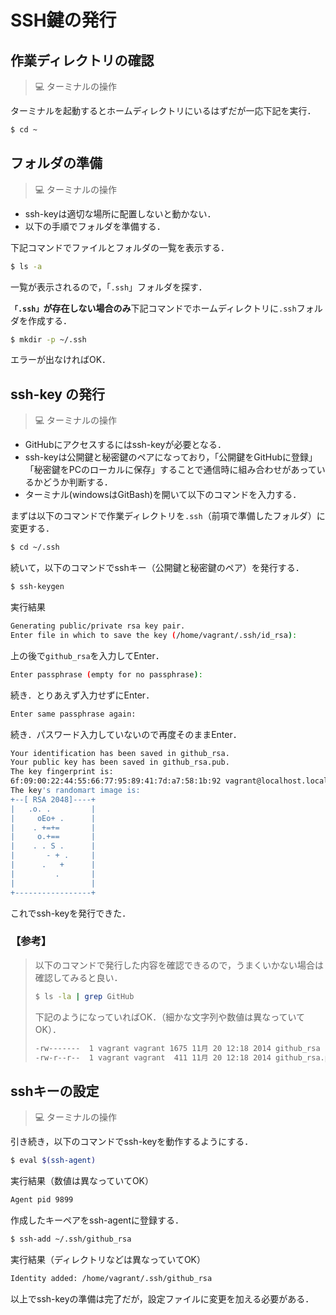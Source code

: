# SSH鍵の発行

## 作業ディレクトリの確認

>💻 ターミナルの操作

ターミナルを起動するとホームディレクトリにいるはずだが一応下記を実行．

```bash
$ cd ~
```

## フォルダの準備

>💻 ターミナルの操作

- ssh-keyは適切な場所に配置しないと動かない．
- 以下の手順でフォルダを準備する．

下記コマンドでファイルとフォルダの一覧を表示する．

```bash
$ ls -a
```

一覧が表示されるので，「`.ssh`」フォルダを探す．

**`「.ssh」`が存在しない場合のみ**下記コマンドでホームディレクトリに`.ssh`フォルダを作成する．

```bash
$ mkdir -p ~/.ssh
```

エラーが出なければOK．


## ssh-key の発行

>💻 ターミナルの操作

- GitHubにアクセスするにはssh-keyが必要となる．
- ssh-keyは公開鍵と秘密鍵のペアになっており，「公開鍵をGitHubに登録」「秘密鍵をPCのローカルに保存」することで通信時に組み合わせがあっているかどうか判断する．
- ターミナル(windowsはGitBash)を開いて以下のコマンドを入力する．

まずは以下のコマンドで作業ディレクトリを`.ssh`（前項で準備したフォルダ）に変更する．

```bash
$ cd ~/.ssh
```

続いて，以下のコマンドでsshキー（公開鍵と秘密鍵のペア）を発行する．

```bash
$ ssh-keygen
```

実行結果

```bash
Generating public/private rsa key pair.
Enter file in which to save the key (/home/vagrant/.ssh/id_rsa):
```

上の後で`github_rsa`を入力してEnter．

```bash
Enter passphrase (empty for no passphrase):
```

続き．とりあえず入力せずにEnter．

```bash
Enter same passphrase again:
```

続き．パスワード入力していないので再度そのままEnter．

```bash
Your identification has been saved in github_rsa.
Your public key has been saved in github_rsa.pub.
The key fingerprint is:
6f:09:00:22:44:55:66:77:95:89:41:7d:a7:58:1b:92 vagrant@localhost.localdomain
The key's randomart image is:
+--[ RSA 2048]----+
|   .o. .         |
|     oEo+ .      |
|    . +=+=       |
|     o.+==       |
|    . . S .      |
|       - + .     |
|      .   +      |
|         .       |
|                 |
+-----------------+
```

これでssh-keyを発行できた．

### 【参考】

>以下のコマンドで発行した内容を確認できるので，うまくいかない場合は確認してみると良い．
>
>```bash
>$ ls -la | grep GitHub
>```
>
>下記のようになっていればOK．（細かな文字列や数値は異なっていてOK）．
>
>```bash
>-rw-------  1 vagrant vagrant 1675 11月 20 12:18 2014 github_rsa
>-rw-r--r--  1 vagrant vagrant  411 11月 20 12:18 2014 github_rsa.pub
>```


## sshキーの設定

>💻 ターミナルの操作

引き続き，以下のコマンドでssh-keyを動作するようにする．

```bash
$ eval $(ssh-agent)
```

実行結果（数値は異なっていてOK）

```bash
Agent pid 9899
```

作成したキーペアをssh-agentに登録する．

```bash
$ ssh-add ~/.ssh/github_rsa
```

実行結果（ディレクトリなどは異なっていてOK）

```bash
Identity added: /home/vagrant/.ssh/github_rsa
```

以上でssh-keyの準備は完了だが，設定ファイルに変更を加える必要がある．
